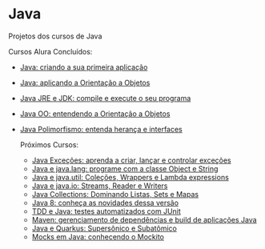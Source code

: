 # Java
Projetos dos cursos de Java

Cursos Alura Concluídos:
- [Java: criando a sua primeira aplicação](https://unibb.alura.com.br/course/java-criando-primeira-aplicacao)
- [Java: aplicando a Orientação a Objetos](https://unibb.alura.com.br/course/java-aplicando-orientacao-objetos)
- [Java JRE e JDK: compile e execute o seu programa](https://unibb.alura.com.br/course/java-primeiros-passos)
- [Java OO: entendendo a Orientação a Objetos](https://unibb.alura.com.br/course/java-introducao-orientacao-objetos)
- [Java Polimorfismo: entenda herança e interfaces](https://unibb.alura.com.br/course/java-heranca-interfaces-polimorfismo)

  Próximos Cursos:
  - [Java Exceções: aprenda a criar, lançar e controlar exceções](https://unibb.alura.com.br/course/java-excecoes)
  - [Java e java.lang: programe com a classe Object e String](https://unibb.alura.com.br/course/java-pacotes-e-java-lang)
  - [Java e java.util: Coleções, Wrappers e Lambda expressions](https://unibb.alura.com.br/course/java-util-lambdas)
  - [Java e java.io: Streams, Reader e Writers](https://unibb.alura.com.br/course/java-trabalhando-com-io)
  - [Java Collections: Dominando Listas, Sets e Mapas](https://unibb.alura.com.br/course/java-collections)
  - [Java 8: conheça as novidades dessa versão](https://unibb.alura.com.br/course/java8-lambdas)
  - [TDD e Java: testes automatizados com JUnit](https://unibb.alura.com.br/course/tdd-java-testes-automatizados-junit)
  - [Maven: gerenciamento de dependências e build de aplicações Java](https://unibb.alura.com.br/course/maven-gerenciamento-dependencias-build-aplicacoes-java)
  - [Java e Quarkus: Supersônico e Subatômico](https://unibb.alura.com.br/course/java-supersonico-subatomico-quarkus)
  - [Mocks em Java: conhecendo o Mockito](https://unibb.alura.com.br/course/mocks-java-mockito)
